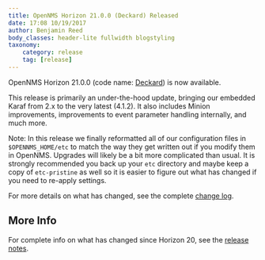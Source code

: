 ```yaml
---
title: OpenNMS Horizon 21.0.0 (Deckard) Released
date: 17:08 10/19/2017
author: Benjamin Reed
body_classes: header-lite fullwidth blogstyling
taxonomy:
    category: release
    tag: [release]
---
```


OpenNMS Horizon 21.0.0 (code name: [Deckard](http://bladerunner.wikia.com/wiki/Rick_Deckard)) is now available.

This release is primarily an under-the-hood update, bringing our embedded Karaf from 2.x to the very latest (4.1.2). It also includes Minion improvements, improvements to event parameter handling internally, and much more.

Note: In this release we finally reformatted all of our configuration files in `$OPENNMS_HOME/etc` to match the way they get written out if you modify them in OpenNMS. Upgrades will likely be a bit more complicated than usual.  It is strongly recommended you back up your `etc` directory and maybe keep a copy of `etc-pristine` as well so it is easier to figure out what has changed if you need to re-apply settings.

For more details on what has changed, see the complete [change log](http://docs.opennms.org/opennms/releases/21.0.0/releasenotes/#releasenotes-changelog-21.0.0).

More Info
---------

For complete info on what has changed since Horizon 20, see the [release notes](https://docs.opennms.org/opennms/releases/21.0.0/releasenotes/releasenotes.html).
